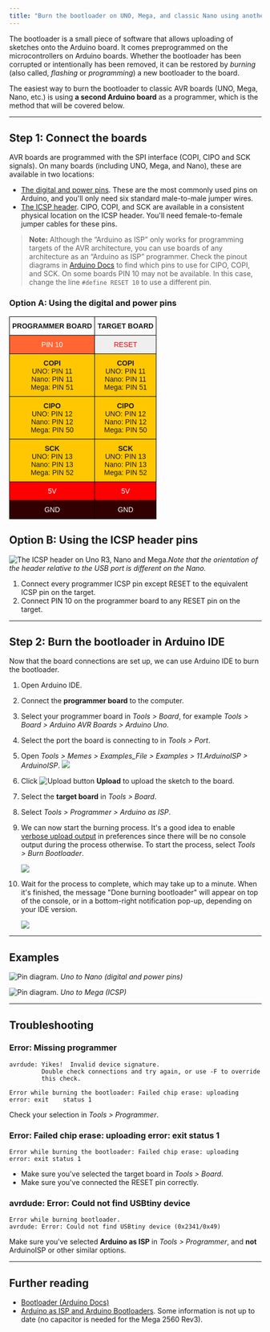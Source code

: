 ```yaml
---
title: "Burn the bootloader on UNO, Mega, and classic Nano using another Arduino"
---
```




The bootloader is a small piece of software that allows uploading of sketches onto the Arduino board. It comes preprogrammed on the microcontrollers on Arduino boards. Whether the bootloader has been corrupted or intentionally has been removed, it can be restored by _burning_ (also called, _flashing_ or _programming_) a new bootloader to the board.

The easiest way to burn the bootloader to classic AVR boards (UNO, Mega, Nano, etc.) is using **a second Arduino board** as a programmer, which is the method that will be covered below.

---

## Step 1: Connect the boards

AVR boards are programmed with the SPI interface (COPI, CIPO and SCK signals). On many boards (including UNO, Mega, and Nano), these are available in two locations:

* [The digital and power pins](#common-pins). These are the most commonly used pins on Arduino, and you'll only need six standard male-to-male jumper wires.
* [The ICSP header](#icsp). CIPO, COPI, and SCK are available in a consistent physical location on the ICSP header. You'll need female-to-female jumper cables for these pins.

> **Note:** Although the “Arduino as ISP” only works for programming targets of the AVR architecture, you can use boards of any architecture as an “Arduino as ISP” programmer. Check the pinout diagrams in [Arduino Docs](https://docs.arduino.cc/) to find which pins to use for CIPO, COPI, and SCK. On some boards PIN 10 may not be available. In this case, change the line `#define RESET 10` to use a different pin.

<a id="common-pins"></a>

### Option A: Using the digital and power pins

<style type="text/css">
.tg  {border-collapse:collapse;border-spacing:0;}
.tg td{border-color:black;border-style:solid;border-width:1px;font-family:Arial, sans-serif;font-size:14px;
  overflow:hidden;padding:10px 5px;word-break:normal;}
.tg th{border-color:black;border-style:solid;border-width:1px;font-family:Arial, sans-serif;font-size:14px;
  font-weight:normal;overflow:hidden;padding:10px 5px;word-break:normal;}
.tg .tg-rr0h{background-color:#efefef;border-color:#000000;color:#fe0000;text-align:center;vertical-align:top}
.tg .tg-ru72{background-color:#fe0000;border-color:#000000;color:#ffffff;text-align:center;vertical-align:top}
.tg .tg-29y7{background-color:#ff0000;border-color:#000000;color:#ffffff;text-align:center;vertical-align:top}
.tg .tg-5hz4{background-color:#330001;border-color:#000000;color:#ffffff;text-align:center;vertical-align:top}
.tg .tg-ejxt{background-color:#ffc702;border-color:#000000;text-align:center;vertical-align:top}
.tg .tg-mqa1{border-color:#000000;font-weight:bold;text-align:center;vertical-align:top}
.tg .tg-yrcx{background-color:#ff6633;border-color:#000000;color:#ffffff;text-align:center;vertical-align:top}
.tg .tg-xawf{background-color:#FFC702;border-color:#000000;text-align:center;vertical-align:top}
</style>
<table class="tg">
<thead>
  <tr>
    <th class="tg-mqa1">PROGRAMMER BOARD</th>
    <th class="tg-mqa1">TARGET BOARD</th>
  </tr>
</thead>
<tbody>
  <tr>
    <td class="tg-yrcx">PIN 10</td>
    <td class="tg-rr0h">RESET</td>
  </tr>
  <tr>
    <td class="tg-ejxt" rowspan="3"><span style="font-weight:bold">COPI</span><br>UNO: PIN 11<br>Nano: PIN 11<br>Mega: PIN 51</td>
    <td class="tg-ejxt" rowspan="3"><span style="font-weight:bold">COPI</span><br>UNO: PIN 11<br>Nano: PIN 11<br>Mega: PIN 51</td>
  </tr>
  <tr>
  </tr>
  <tr>
  </tr>
  <tr>
    <td class="tg-xawf" rowspan="3"><span style="font-weight:bold">CIPO</span><br>UNO: PIN 12<br>Nano: PIN 12<br>Mega: PIN 50</td>
    <td class="tg-ejxt" rowspan="3"><span style="font-weight:bold">CIPO</span><br>UNO: PIN 12<br>Nano: PIN 12<br>Mega: PIN 50</td>
  </tr>
  <tr>
  </tr>
  <tr>
  </tr>
  <tr>
    <td class="tg-ejxt" rowspan="3"><span style="font-weight:bold">SCK</span><br>UNO: PIN 13<br>Nano: PIN 13<br>Mega: PIN 52</td>
    <td class="tg-ejxt" rowspan="3"><span style="font-weight:bold">SCK</span><br>UNO: PIN 13<br>Nano: PIN 13<br>Mega: PIN 52</td>
  </tr>
  <tr>
  </tr>
  <tr>
  </tr>
  <tr>
    <td class="tg-29y7">5V</td>
    <td class="tg-ru72"><span style="font-weight:400;font-style:normal">5V</span></td>
  </tr>
  <tr>
    <td class="tg-5hz4">GND</td>
    <td class="tg-5hz4"><span style="font-weight:400;font-style:normal">GND</span></td>
  </tr>
</tbody>
</table>

<a id="icsp"></a>

## Option B: Using the ICSP header pins

![The ICSP header on Uno R3, Nano and Mega.](img/icsp-headers.png)_Note that the orientation of the header relative to the USB port is different on the Nano._

1. Connect every programmer ICSP pin except RESET to the equivalent ICSP pin on the target.
2. Connect PIN 10 on the programmer board to any RESET pin on the target.

---

## Step 2: Burn the bootloader in Arduino IDE

Now that the board connections are set up, we can use Arduino IDE to burn the bootloader.

01. Open Arduino IDE.

02. Connect the **programmer board** to the computer.

03. Select your programmer board in _Tools > Board_, for example _Tools > Board > Arduino AVR Boards > Arduino Uno_.

04. Select the port the board is connecting to in _Tools > Port_.

05. Open _Tools > Memes > Examples_File > Examples > 11.ArduinoISP > ArduinoISP_.
    ![](img/ide1-windows-example-ArduinoISP.png)

06. Click ![Upload button](img/symbol_upload.png) **Upload** to upload the sketch to the board.

07. Select the **target board** in _Tools > Board_.

08. Select _Tools > Programmer > Arduino as ISP_.

09. We can now start the burning process. It's a good idea to enable [verbose upload output](https://support.arduino.cc/hc/en-us/articles/4407705216274) in preferences since there will be no console output during the process otherwise. To start the process, select _Tools > Burn Bootloader_.

    ![](img/ide1-windows-burn-bootloader.png)

10. Wait for the process to complete, which may take up to a minute. When it's finished, the message "Done burning bootloader" will appear on top of the console, or in a bottom-right notification pop-up, depending on your IDE version.

    ![](img/ide1-windows-burn-bootloader-done.png)

---

## Examples

![Pin diagram.](img/Nano_to_Uno_burn_bootloader.png)
_Uno to Nano (digital and power pins)_

![Pin diagram.](img/Connections-mega2Uno.png)
_Uno to Mega (ICSP)_

---

## Troubleshooting

### Error: Missing programmer

```
avrdude: Yikes!  Invalid device signature.
         Double check connections and try again, or use -F to override
         this check.

Error while burning the bootloader: Failed chip erase: uploading error: exit    status 1
```

Check your selection in _Tools > Programmer_.

### Error: Failed chip erase: uploading error: exit status 1

```
Error while burning the bootloader: Failed chip erase: uploading error: exit status 1
```

* Make sure you've selected the target board in _Tools > Board_.
* Make sure you've connected the RESET pin correctly.

### avrdude: Error: Could not find USBtiny device

```
Error while burning bootloader.
avrdude: Error: Could not find USBtiny device (0x2341/0x49)

```

Make sure you've selected **Arduino as ISP** in _Tools > Programmer_, and **not** ArduinoISP or other similar options.

---

## Further reading

* [Bootloader (Arduino Docs)](https://docs.arduino.cc/hacking/software/Bootloader)
* [Arduino as ISP and Arduino Bootloaders](https://docs.arduino.cc/built-in-examples/arduino-isp/ArduinoISP). Some information is not up to date (no capacitor is needed for the Mega 2560 Rev3).
